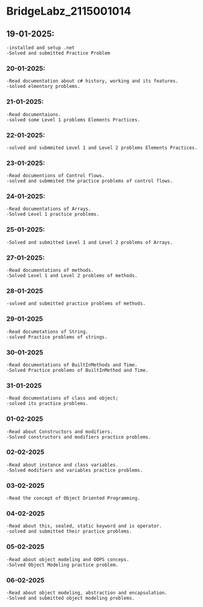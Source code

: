 # BridgeLabz_2115001014

## 19-01-2025: 
    -installed and setup .net
    -Solved and submitted Practice Problem

### 20-01-2025:
    -Read documentation about c# history, working and its features.
    -solved elmentory problems.

### 21-01-2025:
    -Read documentaions.
    -solved some Level 1 problems Elements Practices.

### 22-01-2025:
    -solved and submmited Level 1 and Level 2 problems Elements Practices.

### 23-01-2025:
    -Read documentions of Control flows.
    -solved and submmited the practice problems of control flows.

### 24-01-2025:
    -Read documentations of Arrays.
    -Solved Level 1 practice problems.

### 25-01-2025:
    -Solved and submitted Level 1 and Level 2 problems of Arrays.

### 27-01-2025:
    -Read documentations of methods.
    -Solved Level 1 and Level 2 problems of methods.

### 28-01-2025
    -solved and submitted practice problems of methods.

### 29-01-2025
    -Read documetations of String.
    -solved Practice problems of strings.

### 30-01-2025
    -Read documentations of BuiltInMethods and Time.
    -Solved Practice problems of BuiltInMethod and Time.

### 31-01-2025
    -Read documentations of class and object;
    -solved its practice problems.

### 01-02-2025
    -Read about Constructors and modifiers.
    -Solved constructors and modifiers practice problems.

### 02-02-2025
    -Read about instance and class variables.
    -Solved modifiers and variables practice problems.

### 03-02-2025
    -Read the concept of Object Oriented Programming.

### 04-02-2025
    -Read about this, sealed, static keyword and is operator.
    -solved and submitted their practice problems.

### 05-02-2025
    -Read about object modeling and OOPS conceps.
    -Solved Object Modeling practice problem.

### 06-02-2025
    -Read about object modeling, abstraction and encapsulation.
    -Solved and submitted object modeling problems.
